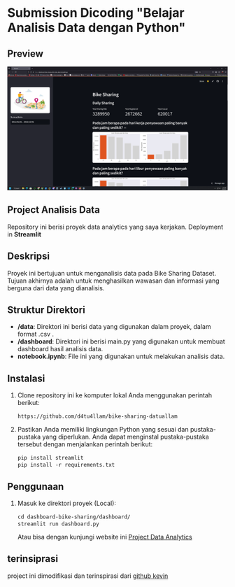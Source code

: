 # Submission Dicoding "Belajar Analisis Data dengan Python"

## Preview
![Preview](preview.png)


## Project Analisis Data

Repository ini berisi proyek data analytics yang saya kerjakan. Deployment in **Streamlit**

## Deskripsi

Proyek ini bertujuan untuk menganalisis data pada Bike Sharing Dataset. Tujuan akhirnya adalah untuk menghasilkan wawasan dan informasi yang berguna dari data yang dianalisis.

## Struktur Direktori

- **/data**: Direktori ini berisi data yang digunakan dalam proyek, dalam format .csv .
- **/dashboard**: Direktori ini berisi main.py yang digunakan untuk membuat dashboard hasil analisis data.
- **notebook.ipynb**: File ini yang digunakan untuk melakukan analisis data.

## Instalasi

1. Clone repository ini ke komputer lokal Anda menggunakan perintah berikut:

   ```shell
   https://github.com/d4tu4llam/bike-sharing-datuallam
   
   ```

2. Pastikan Anda memiliki lingkungan Python yang sesuai dan pustaka-pustaka yang diperlukan. Anda dapat menginstal pustaka-pustaka tersebut dengan menjalankan perintah berikut:

    ```shell
    pip install streamlit
    pip install -r requirements.txt
    ```

## Penggunaan
1. Masuk ke direktori proyek (Local):

    ```shell
    cd dashboard-bike-sharing/dashboard/
    streamlit run dashboard.py
    ```
    Atau bisa dengan kunjungi website ini [Project Data Analytics](https://dashboard-bike-sharing-hilmi-datu-allam.streamlit.app/)


## terinsiprasi
project ini dimodifikasi dan terinspirasi dari [github kevin](https://github.com/kevinsimorangkir2001/dashboard-bike-sharing)
